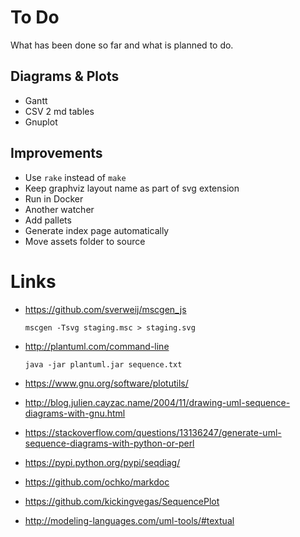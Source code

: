 # To Do

What has been done so far and what is planned to do.

## Diagrams & Plots

* Gantt
* CSV 2 md tables
* Gnuplot

## Improvements

* Use `rake` instead of `make`
* Keep graphviz layout name as part of svg extension
* Run in Docker
* Another watcher
* Add pallets
* Generate index page automatically
* Move assets folder to source

# Links

* https://github.com/sverweij/mscgen_js
  ```
  mscgen -Tsvg staging.msc > staging.svg
  ```
* http://plantuml.com/command-line
  ```
  java -jar plantuml.jar sequence.txt
  ```

* https://www.gnu.org/software/plotutils/
* http://blog.julien.cayzac.name/2004/11/drawing-uml-sequence-diagrams-with-gnu.html
* https://stackoverflow.com/questions/13136247/generate-uml-sequence-diagrams-with-python-or-perl
* https://pypi.python.org/pypi/seqdiag/
* https://github.com/ochko/markdoc
* https://github.com/kickingvegas/SequencePlot
* http://modeling-languages.com/uml-tools/#textual